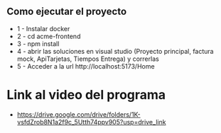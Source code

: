 ## Como ejecutar el proyecto


- 1 - Instalar docker
- 2 - cd acme-frontend
- 3 - npm install
- 4 - abrir las soluciones en visual studio (Proyecto principal, factura mock, ApiTarjetas, Tiempos Entrega) y correrlas
- 5 - Acceder a la url http://localhost:5173/Home

# Link al video del programa

- https://drive.google.com/drive/folders/1K-vsfdZrob8N1a2f9c_5Utth74ppv905?usp=drive_link